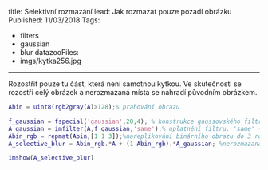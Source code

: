 title: Selektivní rozmazání
lead: Jak rozmazat pouze pozadí obrázku
Published: 11/03/2018
Tags:
  - filters
  - gaussian
  - blur
datazooFiles:
  - imgs/kytka256.jpg
---
  
Rozostřit pouze tu část, která není samotnou kytkou. Ve skutečnosti se rozostří celý obrázek a nerozmazaná místa se nahradí původním obrázkem.

``` matlab
Abin = uint8(rgb2gray(A)>128);% prahování obrazu

f_gaussian = fspecial('gaussian',20,4); % konstrukce gaussovského filtru
A_gaussian = imfilter(A,f_gaussian,'same');% uplatnění filtru. 'same' -> stejná velikost i po filtraci
Abin_rgb = repmat(Abin,[1 1 3]);%nareplikování binárního obrazu do 3 rozměrů (aby se tím dal násobit RGB obraz)
A_selective_blur = Abin_rgb.*A + (1-Abin_rgb).*A_gaussian; %nerozmazaná část + rozmazaná část

imshow(A_selective_blur)
```
